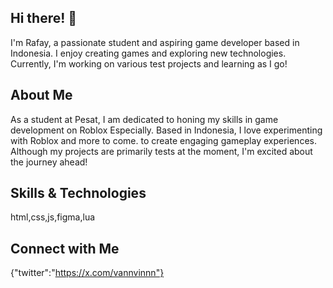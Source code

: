 ## Hi there! 👋

I'm Rafay, a passionate student and aspiring game developer based in Indonesia. I enjoy creating games and exploring new technologies. Currently, I'm working on various test projects and learning as I go!

## About Me

As a student at Pesat, I am dedicated to honing my skills in game development on Roblox Especially. Based in Indonesia, I love experimenting with Roblox and more to come. to create engaging gameplay experiences. Although my projects are primarily tests at the moment, I'm excited about the journey ahead!

## Skills & Technologies

html,css,js,figma,lua

## Connect with Me

{"twitter":"https://x.com/vannvinnn"}
